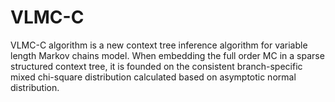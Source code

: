 # VLMC-C
VLMC-C algorithm is a new context tree inference algorithm for variable length Markov chains model.
When embedding the full order MC in a sparse structured context tree, it is founded on the consistent branch-specific mixed chi-square distribution 
calculated based on asymptotic normal distribution.
